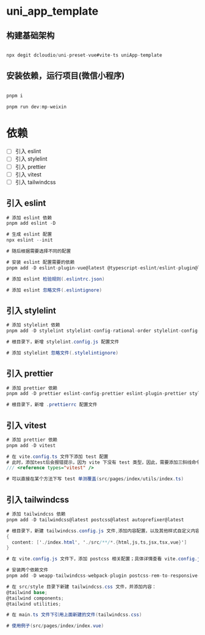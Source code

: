 
# uni_app_template

## 构建基础架构

```csharp

npx degit dcloudio/uni-preset-vue#vite-ts uniApp-template

```

## 安装依赖，运行项目(微信小程序)

```csharp

pnpm i

pnpm run dev:mp-weixin

```

# 依赖

- [ ] 引入 eslint
- [ ] 引入 stylelint
- [ ] 引入 prettier
- [ ] 引入 vitest
- [ ] 引入 tailwindcss

## 引入 eslint

```csharp
# 添加 eslint 依赖
pnpm add eslint -D

# 生成 eslint 配置
npx eslint --init

# 随后根据需要选择不同的配置

# 安装 eslint 配置需要的依赖
pnpm add -D eslint-plugin-vue@latest @typescript-eslint/eslint-plugin@latest eslint@^8.2.0 eslint-plugin-import@^2.25.2 @typescript-eslint/parser@latest vue-eslint-parser

# 添加 eslint 检验规则(.eslintrc.json)

# 添加 eslint 忽略文件(.eslintignore)

```

## 引入 stylelint

```csharp
# 添加 stylelint 依赖
pnpm add -D stylelint stylelint-config-rational-order stylelint-config-recommended-scss stylelint-config-recommended-vue stylelint-config-standard-scss stylelint-order

# 根目录下，新增 stylelint.config.js 配置文件

# 添加 stylelint 忽略文件(.stylelintignore)

```

## 引入 prettier

```csharp
# 添加 prettier 依赖
pnpm add -D prettier eslint-config-prettier eslint-plugin-prettier stylelint-config-prettier

# 根目录下，新增 .prettierrc 配置文件

```

## 引入 vitest

```csharp
# 添加 prettier 依赖
pnpm add -D vitest

# 在 vite.config.ts 文件下添加 test 配置
# 此时，添加test后会报错提示，因为 vite 下没有 test 类型，因此，需要添加三斜线命令
/// <reference types="vitest" />

# 可以直接在某个方法下写 test 单测覆盖(src/pages/index/utils/index.ts)

```

## 引入 tailwindcss

```csharp
# 添加 tailwindcss 依赖
pnpm add -D tailwindcss@latest postcss@latest autoprefixer@latest

# 根目录下，新建 tailwindcss.config.js 文件,添加内容配置，以及其他样式自定义内容
{
  content: ['./index.html', './src/**/*.{html,js,ts,jsx,tsx,vue}']
}

# 在 vite.config.js 文件下，添加 postcss 相关配置；具体详情查看 vite.config.js 文件

# 安装两个依赖文件
pnpm add -D weapp-tailwindcss-webpack-plugin postcss-rem-to-responsive-pixel

# 在 src/style 目录下新建 tailwindcss.css 文件，并添加内容：
@tailwind base;
@tailwind components;
@tailwind utilities;

# 在 main.ts 文件下引用上面新建的文件(tailwindcss.css)

# 使用例子(src/pages/index/index.vue)

```
